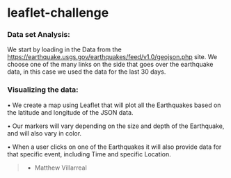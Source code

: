 # leaflet-challenge


### Data set Analysis:

We start by loading in the Data from the https://earthquake.usgs.gov/earthquakes/feed/v1.0/geojson.php site. We choose one of the many links on the side that goes over the earthquake data, in this case we used the data for the last 30 days.

### Visualizing the data:

• We create a map using Leaflet that will plot all the Earthquakes based on the latitude and longitude of the JSON data.

• Our markers will vary depending on the size and depth of the Earthquake, and will also vary in color. 

• When a user clicks on one of the Earthquakes it will also provide data for that specific event, including Time and specific Location.

>- Matthew Villarreal
